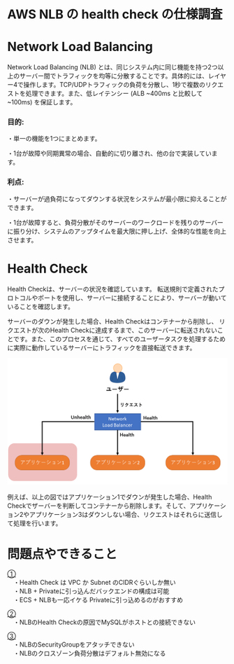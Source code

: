 # AWS NLB の health check の仕様調査

# **Network Load Balancing**

Network Load Balancing (NLB) とは、同じシステム内に同じ機能を持つ2つ以上のサーバー間でトラフィックを均等に分散することです。具体的には、レイヤー4で操作します。TCP/UDPトラフィックの負荷を分散し、1秒で複数のリクエストを処理できます。また、低レイテンシー (ALB ~400ms と比較して ~100ms) を保証します。

### **目的:**&#x20;

・単一の機能を1つにまとめます。

・1台が故障や同期異常の場合、自動的に切り離され、他の台で実装しています。

### **利点:**&#x20;

・サーバーが過負荷になってダウンする状況をシステムが最小限に抑えることができます。&#x20;

・1台が故障すると、負荷分散がそのサーバーのワークロードを残りのサーバーに振り分け、システムのアップタイムを最大限に押し上げ、全体的な性能を向上させます。

# **Health Check**

Health Checkは、サーバーの状況を確認しています。 転送規則で定義されたプロトコルやポートを使用し、サーバーに接続することにより、サーバーが動いていることを確認します。

サーバーのダウンが発生した場合、Health Checkはコンテナーから削除し、 リクエストが次のHealth Checkに達成するまで、このサーバーに転送されないことです。また、このプロセスを通じて、すべてのユーザータスクを処理するために実際に動作しているサーバーにトラフィックを直接転送できます。

![NLB Health Check](./Image/NLBHealthCheck.png "NLB Health check (Example)")

例えば、以上の図ではアプリケーション1でダウンが発生した場合、Health Checkでザーバーを判断してコンテナーから削除します。そして、アプリケーション2やアプリケーション3はダウンしない場合、リクエストはそれらに送信して処理を行います。

# **問題点やできること**
[①](https://iga-ninja.hatenablog.com/entry/2017/10/15/010946) <br>
　・Health Check は VPC か Subnet のCIDRぐらいしか無い <br>
　・NLB + Privateに引っ込んだバックエンドの構成は可能 <br>
　・ECS + NLBも一応イケる Privateに引っ込めるのがおすすめ

[②](https://qiita.com/araryo/items/09eb79c59be7e3961bc0) <br>
　・NLBのHealth Checkの原因でMySQLがホストとの接続できない

[③](https://qiita.com/sasamuku/items/10b9172185f9b551183a)<br>
　・NLBのSecurityGroupをアタッチできない <br>
　・NLBのクロスゾーン負荷分散はデフォルト無効になる